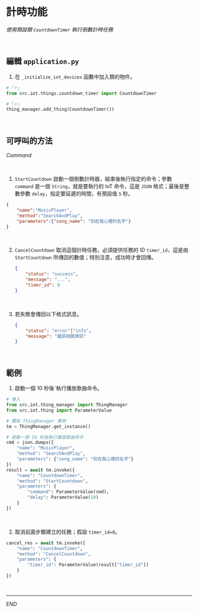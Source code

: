 # 計時功能

_使用預設類 `CountdownTimer` 執行倒數計時任務_

<br>

## 編輯 `application.py`

1. 在 `_initialize_iot_devices` 函數中加入類的物件。

  ```python
  #「＋」
  from src.iot.things.countdown_timer import CountdownTimer

  #「＋」
  thing_manager.add_thing(CountdownTimer())
  ```

<br>

## 可呼叫的方法

_Command_

<br>

1. `StartCountdown` 啟動一個倒數計時器，結束後執行指定的命令；參數 `command` 是一個 `String`，就是要執行的 IoT 命令，這是 `JSON` 格式；最後是整數參數 `delay`，指定要延遲的時間，有預設值 `5` 秒。

  ```json
  {
      "name":"MusicPlayer",
      "method":"SearchAndPlay",
      "parameters":{"song_name": "刻在我心裡的名字"}
  }
  ```

<br>

2. `CancelCountdown`  取消這個計時任務，必須提供任務的 ID `timer_id`，這是由 `StartCountdown` 所傳回的數值；特別注意，成功時才會回傳。

    ```json
    {
        "status": "success",
        "message": "...",
        "timer_id": 0
    }
    ```

<br>

3. 若失敗會傳回以下格式訊息。

    ```json
    {
        "status": "error"|"info",
        "message": "錯誤相關資訊"
    }
    ```

<br>

## 範例

1. 啟動一個 10 秒後ˋ執行播放歌曲命令。

  ```python
  # 導入
  from src.iot.thing_manager import ThingManager
  from src.iot.thing import ParameterValue

  # 獲取 ThingManager 實例
  tm = ThingManager.get_instance()

  # 啟動一個 10 秒後執行播放歌曲命令
  cmd = json.dumps({
      "name": "MusicPlayer",
      "method": "SearchAndPlay",
      "parameters": {"song_name": "刻在我心裡的名字"}
  })
  result = await tm.invoke({
      "name": "CountdownTimer",
      "method": "StartCountdown",
      "parameters": {
          "command": ParameterValue(cmd),
          "delay": ParameterValue(10)
      }
  })
  ```

<br>

2. 取消前面步驟建立的任務；假設 `timer_id=0`。

  ```python
  cancel_res = await tm.invoke({
      "name": "CountdownTimer",
      "method": "CancelCountdown",
      "parameters": {
          "timer_id": ParameterValue(result["timer_id"])
      }
  })
  ```

<br>

___

_END_